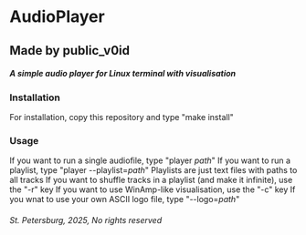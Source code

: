# AudioPlayer
## Made by public_v0id
##### A simple audio player for Linux terminal with visualisation
### Installation
For installation, copy this repository and type "make install"
### Usage
If you want to run a single audiofile, type "player *path*"
If you want to run a playlist, type "player --playlist=*path*"
Playlists are just text files with paths to all tracks
If you want to shuffle tracks in a playlist (and make it infinite), use the "-r" key
If you want to use WinAmp-like visualisation, use the "-c" key
If you wnat to use your own ASCII logo file, type "--logo=*path*"
###### St. Petersburg, 2025, No rights reserved
